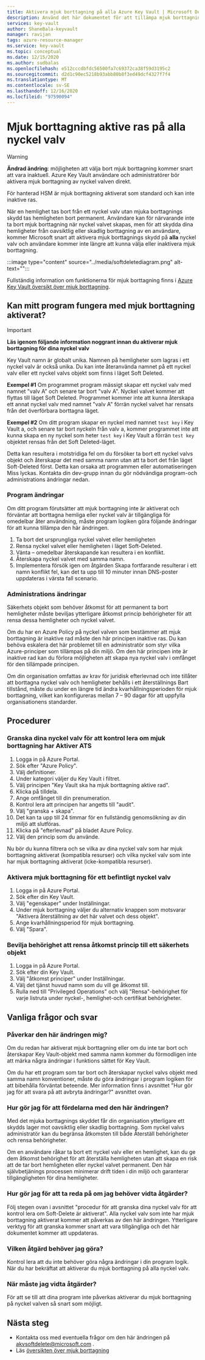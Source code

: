 ```yaml
---
title: Aktivera mjuk borttagning på alla Azure Key Vault | Microsoft Docs
description: Använd det här dokumentet för att tillämpa mjuk borttagning för alla nyckel valv.
services: key-vault
author: ShaneBala-keyvault
manager: ravijan
tags: azure-resource-manager
ms.service: key-vault
ms.topic: conceptual
ms.date: 12/15/2020
ms.author: sudbalas
ms.openlocfilehash: e512cccdbfdc56500fa7c69372ca38f59d3195c2
ms.sourcegitcommit: d2d1c90ec5218b93abb80b8f3ed49dcf4327f7f4
ms.translationtype: MT
ms.contentlocale: sv-SE
ms.lasthandoff: 12/16/2020
ms.locfileid: "97590094"
---
```

# <a name="soft-delete-will-be-enabled-on-all-key-vaults"></a>Mjuk borttagning aktive ras på alla nyckel valv

> [!WARNING]
> **Ändrad ändring**: möjligheten att välja bort mjuk borttagning kommer snart att vara inaktuell. Azure Key Vault användare och administratörer bör aktivera mjuk borttagning av nyckel valven direkt.
>
> För hanterad HSM är mjuk borttagning aktiverat som standard och kan inte inaktive ras.

När en hemlighet tas bort från ett nyckel valv utan mjuka borttagnings skydd tas hemligheten bort permanent. Användare kan för närvarande inte ta bort mjuk borttagning när nyckel valvet skapas, men för att skydda dina hemligheter från oavsiktlig eller skadlig borttagning av en användare, kommer Microsoft snart att aktivera mjuk borttagnings skydd på **alla** nyckel valv och användare kommer inte längre att kunna välja eller inaktivera mjuk borttagning.

:::image type="content" source="../media/softdeletediagram.png" alt-text="<alternativ text>":::

Fullständig information om funktionerna för mjuk borttagning finns i [Azure Key Vault översikt över mjuk borttagning](soft-delete-overview.md).

## <a name="can-my-application-work-with-soft-delete-enabled"></a>Kan mitt program fungera med mjuk borttagning aktiverat?

> [!Important] 
> **Läs igenom följande information noggrant innan du aktiverar mjuk borttagning för dina nyckel valv**

Key Vault namn är globalt unika. Namnen på hemligheter som lagras i ett nyckel valv är också unika. Du kan inte återanvända namnet på ett nyckel valv eller ett nyckel valvs objekt som finns i läget Soft Deleted. 

**Exempel #1** Om programmet program mässigt skapar ett nyckel valv med namnet "valv A" och senare tar bort "valv A". Nyckel valvet kommer att flyttas till läget Soft Deleted. Programmet kommer inte att kunna återskapa ett annat nyckel valv med namnet "valv A" förrän nyckel valvet har rensats från det överförbara borttagna läget. 

**Exempel #2** Om ditt program skapar en nyckel med namnet `test key` i Key Vault a, och senare tar bort nyckeln från valv a, kommer programmet inte att kunna skapa en ny nyckel som heter `test key` i Key Vault a förrän `test key` objektet rensas från det Soft Deleted-läget. 

Detta kan resultera i motstridiga fel om du försöker ta bort ett nyckel valvs objekt och återskapar det med samma namn utan att ta bort det från läget Soft-Deleted först. Detta kan orsaka att programmen eller automatiseringen Miss lyckas. Kontakta din dev-grupp innan du gör nödvändiga program-och administrations ändringar nedan. 

### <a name="application-changes"></a>Program ändringar

Om ditt program förutsätter att mjuk borttagning inte är aktiverat och förväntar att borttagna hemliga eller nyckel valv är tillgängliga för omedelbar åter användning, måste program logiken göra följande ändringar för att kunna tillämpa den här ändringen.

1. Ta bort det ursprungliga nyckel valvet eller hemligheten
2. Rensa nyckel valvet eller hemligheten i läget Soft-Deleted.
3. Vänta – omedelbar återskapande kan resultera i en konflikt.
4. Återskapa nyckel valvet med samma namn.
5. Implementera försök igen om åtgärden Skapa fortfarande resulterar i ett namn konflikt fel, kan det ta upp till 10 minuter innan DNS-poster uppdateras i värsta fall scenario.

### <a name="administration-changes"></a>Administrations ändringar

Säkerhets objekt som behöver åtkomst för att permanent ta bort hemligheter måste beviljas ytterligare åtkomst princip behörigheter för att rensa dessa hemligheter och nyckel valvet.

Om du har en Azure Policy på nyckel valven som bestämmer att mjuk borttagning är inaktive rad måste den här principen inaktive ras.  Du kan behöva eskalera det här problemet till en administratör som styr vilka Azure-principer som tillämpas på din miljö. Om den här principen inte är inaktive rad kan du förlora möjligheten att skapa nya nyckel valv i omfånget för den tillämpade principen.

Om din organisation omfattas av krav för juridisk efterlevnad och inte tillåter att borttagna nyckel valv och hemligheter behålls i ett återställnings Bart tillstånd, måste du under en längre tid ändra kvarhållningsperioden för mjuk borttagning, vilket kan konfigureras mellan 7 – 90 dagar för att uppfylla organisationens standarder.

## <a name="procedures"></a>Procedurer

### <a name="audit-your-key-vaults-to-check-if-soft-delete-is-enabled"></a>Granska dina nyckel valv för att kontrol lera om mjuk borttagning har Aktiver ATS

1. Logga in på Azure Portal.
2. Sök efter "Azure Policy".
3. Välj definitioner.
4. Under kategori väljer du Key Vault i filtret.
5. Välj principen "Key Vault ska ha mjuk borttagning aktive rad".
6. Klicka på tilldela.
7. Ange omfånget till din prenumeration.
8. Kontrol lera att principen har angetts till "audit".
9. Välj "granska + skapa".
10. Det kan ta upp till 24 timmar för en fullständig genomsökning av din miljö att slutföras.
11. Klicka på "efterlevnad" på bladet Azure Policy.
12. Välj den princip som du använde.

Nu bör du kunna filtrera och se vilka av dina nyckel valv som har mjuk borttagning aktiverat (kompatibla resurser) och vilka nyckel valv som inte har mjuk borttagning aktiverat (icke-kompatibla resurser).

### <a name="turn-on-soft-delete-for-an-existing-key-vault"></a>Aktivera mjuk borttagning för ett befintligt nyckel valv

1. Logga in på Azure Portal.
2. Sök efter din Key Vault.
3. Välj "egenskaper" under Inställningar.
4. Under mjuk borttagning väljer du alternativ knappen som motsvarar "Aktivera återställning av det här valvet och dess objekt".
5. Ange kvarhållningsperiod för mjuk borttagning.
6. Välj "Spara".

### <a name="grant-purge-access-policy-permissions-to-a-security-principal"></a>Bevilja behörighet att rensa åtkomst princip till ett säkerhets objekt

1. Logga in på Azure Portal.
2. Sök efter din Key Vault.
3. Välj "åtkomst principer" under Inställningar.
4. Välj det tjänst huvud namn som du vill ge åtkomst till.
5. Rulla ned till "Privileged Operations" och välj "Rensa"-behörighet för varje listruta under nyckel-, hemlighet-och certifikat behörigheter.

## <a name="frequently-asked-questions"></a>Vanliga frågor och svar

### <a name="does-this-change-affect-me"></a>Påverkar den här ändringen mig?

Om du redan har aktiverat mjuk borttagning eller om du inte tar bort och återskapar Key Vault-objekt med samma namn kommer du förmodligen inte att märka några ändringar i funktions sättet för Key Vault.

Om du har ett program som tar bort och återskapar nyckel valvs objekt med samma namn konventioner, måste du göra ändringar i program logiken för att bibehålla förväntat beteende. Mer information finns i avsnittet "Hur gör jag för att svara på att avbryta ändringar?" avsnittet ovan.

### <a name="how-do-i-benefit-from-this-change"></a>Hur gör jag för att fördelarna med den här ändringen?

Med det mjuka borttagnings skyddet får din organisation ytterligare ett skydds lager mot oavsiktlig eller skadlig borttagning. Som nyckel valvs administratör kan du begränsa åtkomsten till både Återställ behörigheter och rensa behörigheter.

Om en användare råkar ta bort ett nyckel valv eller en hemlighet, kan du ge dem åtkomst behörighet för att återställa hemligheten utan att skapa en risk att de tar bort hemligheten eller nyckel valvet permanent. Den här självbetjänings processen minimerar drift tiden i din miljö och garanterar tillgängligheten för dina hemligheter.

### <a name="how-do-i-find-out-if-i-need-to-take-action"></a>Hur gör jag för att ta reda på om jag behöver vidta åtgärder?

Följ stegen ovan i avsnittet "procedur för att granska dina nyckel valv för att kontrol lera om Soft-Delete är aktiverat". Alla nyckel valv som inte har mjuk borttagning aktiverat kommer att påverkas av den här ändringen. Ytterligare verktyg för att granska kommer snart att vara tillgängliga och det här dokumentet kommer att uppdateras.

### <a name="what-action-do-i-need-to-take"></a>Vilken åtgärd behöver jag göra?

Kontrol lera att du inte behöver göra några ändringar i din program logik. När du har bekräftat att aktiverar du mjuk borttagning på alla nyckel valv.

### <a name="by-when-do-i-need-to-take-action"></a>När måste jag vidta åtgärder?

För att se till att dina program inte påverkas aktiverar du mjuk borttagning på nyckel valven så snart som möjligt.

## <a name="next-steps"></a>Nästa steg

- Kontakta oss med eventuella frågor om den här ändringen på [akvsoftdelete@microsoft.com](mailto:akvsoftdelete@microsoft.com) .
- Läs [översikten över mjuk borttagning](soft-delete-overview.md)
